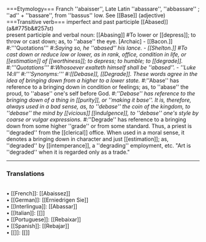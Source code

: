 ===Etymology===
Franch ''abaisser'', Late Latin ''abassare'', ''abbassare'' ; ''ad'' + ''bassare'', from ''bassus'' low. See [[Base]] (adjective)
===Transitive verb===
imperfect and past participle [[Abased]] (a&#775b&#257st)<br>
present participle and verbal noun: [[Abasing]] 
#To lower or [[depress]]; to throw or cast down; as, to ''abase'' the eye. [Archaic] - [[Bacon.]]
#:'''Quotations'''
#:*Saying so, he ''abased'' his lance. - [[Shelton.]]
#To cast down or reduce low or lower, as in rank, office, condition in life, or [[estimation]] of [[worthiness]]; to depress; to humble; to [[degrade]].
#:'''Quotations'''
#:*Whosoever exalteth himself shall be ''abased''. - ''Luke 14:ll''
#:'''Synonyms:''' 
#:*[[Debase]], [[Degrade]]. These words agree in the idea of bringing down from a higher to a lower state. 
#:*''Abase'' has reference to a bringing down in condition or feelings; as, to ''abase'' the proud, to ''abase'' one's self before God. 
#:*''Debase'' has reference to the bringing down of a thing in [[purity]], or ''making it base''. It is, therefore, always used in a bad sense, as, to ''debase'' the coin of the kingdom, to ''debase'' the mind by [[vicious]] [[indulgence]], to ''debase'' one's style by coarse or vulgar expressions. 
#:*''Degrade'' has reference to a bringing down from some higher ''grade'' or from some standard. Thus, a priest is ''degraded'' from the [[clerical]] office. When used in a moral sense, it denotes a bringing down in character and just [[estimation]]; as, ''degraded'' by [[intemperance]], a ''degrading'' employment, etc. "Art is ''degraded'' when it is regarded only as a trade."

<HR> <P> <H3>Translations</H3><BR>• [[French]]: [[Abaissez]]<BR>• [[German]]: [[Erniedrigen Sie]]<BR>• [[Interlingua]]: [[Abassar]]<BR>• [[Italian]]: [[]]<BR>• [[Portuguese]]: [[Rebaixar]]<BR>• [[Spanish]]: [[Rebajar]]<BR>• [[]]: [[]]